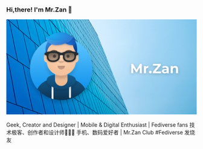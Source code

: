 ### Hi,there! I'm Mr.Zan  👋

![Banner](./Card.png)

Geek, Creator and Designer | Mobile & Digital Enthusiast | Fediverse fans
技术极客、创作者和设计师👨🏻‍💻 手机、数码爱好者 | Mr.Zan Club #Fediverse 发烧友

